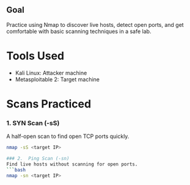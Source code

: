 ## Goal
Practice using Nmap to discover live hosts, detect open ports, and get comfortable with basic scanning techniques in a safe lab.


# Tools Used
- Kali Linux: Attacker machine
- Metasploitable 2: Target machine

# Scans Practiced
### 1. SYN Scan (-sS)
A half-open scan to find open TCP ports quickly.
```bash
nmap -sS <target IP>

### 2.  Ping Scan (-sn)
Find live hosts without scanning for open ports.
```bash
nmap -sn <target IP>
